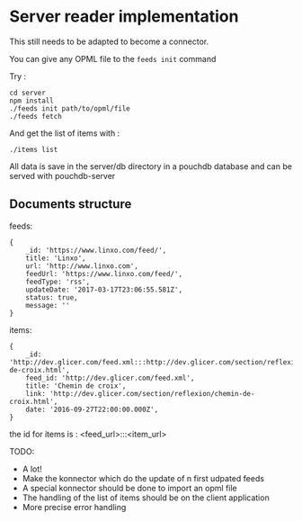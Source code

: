 # Server reader implementation

This still needs to be adapted to become a connector.

You can give any OPML file to the ```feeds init``` command

Try : 

```
cd server
npm install
./feeds init path/to/opml/file
./feeds fetch
```

And get the list of items with :

```
./items list
```

All data is save in the server/db directory in a pouchdb database and can be served with
pouchdb-server

## Documents structure

feeds:

```
{
    _id: 'https://www.linxo.com/feed/',
    title: 'Linxo',
    url: 'http://www.linxo.com',
    feedUrl: 'https://www.linxo.com/feed/',
    feedType: 'rss',
    updateDate: '2017-03-17T23:06:55.581Z',
    status: true,
    message: ''
}
```

items:

```
{
    _id: 'http://dev.glicer.com/feed.xml:::http://dev.glicer.com/section/reflexion/chemin-de-croix.html',
    feed_id: 'http://dev.glicer.com/feed.xml',
    title: 'Chemin de croix',
    link: 'http://dev.glicer.com/section/reflexion/chemin-de-croix.html',
    date: '2016-09-27T22:00:00.000Z',
}
```

the id for items is : <feed_url>:::<item_url>

TODO:

 - A lot!
 - Make the konnector which do the update of n first udpated feeds
 - A special konnector should be done to import an opml file
 - The handling of the list of items should be on the client application
 - More precise error handling

